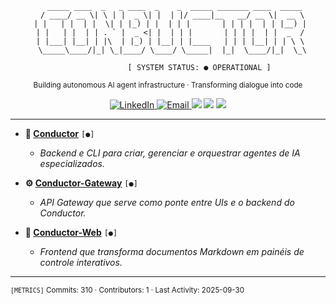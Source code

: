 <div align="center">

```
   _____ ____  _   _ ____  _    _  _____ _______ ____  _____
  / ____/ __ \| \ | |  _ \| |  | |/ ____|__   __/ __ \|  __ \
 | |   | |  | |  \| | |_) | |  | | |       | | | |  | | |__) |
 | |   | |  | | . ` |  _ <| |  | | |       | | | |  | |  _  /
 | |___| |__| | |\  | |_) | |__| | |____   | | | |__| | | \ \
  \_____\____/|_| \_|____/ \____/ \_____|  |_|  \____/|_|  \_\

              [ SYSTEM STATUS: ● OPERATIONAL ]
```

<sub>Building autonomous AI agent infrastructure · Transforming dialogue into code</sub>

</div>

<p align="center">
  <a href="https://www.linkedin.com/in/cezar-fuhr-3513252b/">
    <img src="https://img.shields.io/badge/LinkedIn-0077B5?style=for-the-badge&logo=linkedin&logoColor=white" alt="LinkedIn">
  </a>
  <a href="mailto:primoia.dev@gmail.com">
    <img src="https://img.shields.io/badge/Email-D14836?style=for-the-badge&logo=gmail&logoColor=white" alt="Email">
  </a>
  <img src="https://img.shields.io/badge/Python-3776AB?style=for-the-badge&logo=python&logoColor=white" />
  <img src="https://img.shields.io/badge/TypeScript-3178C6?style=for-the-badge&logo=typescript&logoColor=white" />
  <img src="https://img.shields.io/badge/Docker-2496ED?style=for-the-badge&logo=docker&logoColor=white" />
</p>

---



- **🤖 [Conductor](https://github.com/cezarfuhr/conductor)** `[●]`
  - *Backend e CLI para criar, gerenciar e orquestrar agentes de IA especializados.*

- **⚙️ [Conductor-Gateway](https://github.com/cezarfuhr/conductor-gateway)** `[●]`
  - *API Gateway que serve como ponte entre UIs e o backend do Conductor.*

- **🧠 [Conductor-Web](https://github.com/cezarfuhr/conductor-web)** `[●]`
  - *Frontend que transforma documentos Markdown em painéis de controle interativos.*

---

<sub>`[METRICS]` Commits: 310 · Contributors: 1 · Last Activity: 2025-09-30</sub>